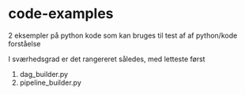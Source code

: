 # code-examples

2 eksempler på python kode som kan bruges til test af af python/kode forståelse

I sværhedsgrad er det rangereret således, med letteste først

1. dag_builder.py
2. pipeline_builder.py

